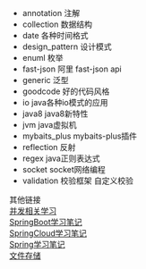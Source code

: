 * annotation     注解
* collection     数据结构
* date           各种时间格式
* design_pattern 设计模式
* enuml          枚举
* fast-json      阿里 fast-json api
* generic        泛型
* goodcode       好的代码风格
* io             java各种io模式的应用
* java8          java8新特性
* jvm            java虚拟机
* mybaits_plus   mybaits-plus插件
* reflection     反射
* regex          java正则表达式
* socket         socket网络编程
* validation     校验框架 自定义校验


其他链接    
[并发相关学习](https://github.com/zrrd/currentroad)  
[SpringBoot学习笔记](https://github.com/zrrd/SpringBoot)  
[SpringCloud学习笔记](https://github.com/zrrd/SpringCloud)  
[Spring学习笔记](https://github.com/zrrd/Spring)  
[文件存储](https://github.com/zrrd/storage)